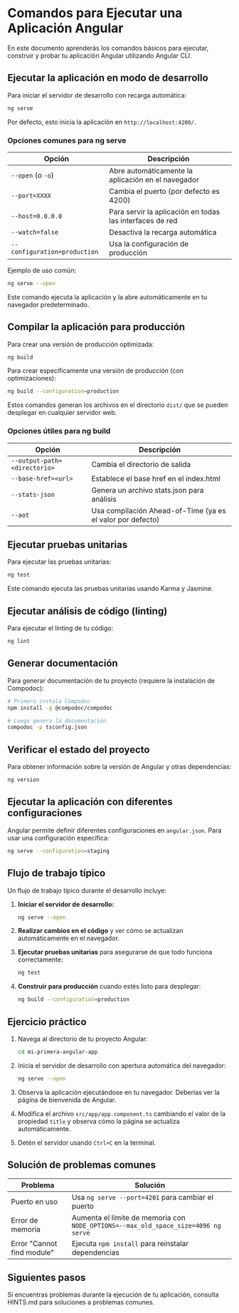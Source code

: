 # Comandos para Ejecutar una Aplicación Angular

En este documento aprenderás los comandos básicos para ejecutar, construir y probar tu aplicación Angular utilizando Angular CLI.

## Ejecutar la aplicación en modo de desarrollo

Para iniciar el servidor de desarrollo con recarga automática:

```bash
ng serve
```

Por defecto, esto inicia la aplicación en `http://localhost:4200/`.

### Opciones comunes para ng serve

| Opción | Descripción |
|--------|-------------|
| `--open` (o `-o`) | Abre automáticamente la aplicación en el navegador |
| `--port=XXXX` | Cambia el puerto (por defecto es 4200) |
| `--host=0.0.0.0` | Para servir la aplicación en todas las interfaces de red |
| `--watch=false` | Desactiva la recarga automática |
| `--configuration=production` | Usa la configuración de producción |

Ejemplo de uso común:

```bash
ng serve --open
```

Este comando ejecuta la aplicación y la abre automáticamente en tu navegador predeterminado.

## Compilar la aplicación para producción

Para crear una versión de producción optimizada:

```bash
ng build
```

Para crear específicamente una versión de producción (con optimizaciones):

```bash
ng build --configuration=production
```

Estos comandos generan los archivos en el directorio `dist/` que se pueden desplegar en cualquier servidor web.

### Opciones útiles para ng build

| Opción | Descripción |
|--------|-------------|
| `--output-path=<directorio>` | Cambia el directorio de salida |
| `--base-href=<url>` | Establece el base href en el index.html |
| `--stats-json` | Genera un archivo stats.json para análisis |
| `--aot` | Usa compilación Ahead-of-Time (ya es el valor por defecto) |

## Ejecutar pruebas unitarias

Para ejecutar las pruebas unitarias:

```bash
ng test
```

Este comando ejecuta las pruebas unitarias usando Karma y Jasmine.

## Ejecutar análisis de código (linting)

Para ejecutar el linting de tu código:

```bash
ng lint
```

## Generar documentación

Para generar documentación de tu proyecto (requiere la instalación de Compodoc):

```bash
# Primero instala Compodoc
npm install -g @compodoc/compodoc

# Luego genera la documentación
compodoc -p tsconfig.json
```

## Verificar el estado del proyecto

Para obtener información sobre la versión de Angular y otras dependencias:

```bash
ng version
```

## Ejecutar la aplicación con diferentes configuraciones

Angular permite definir diferentes configuraciones en `angular.json`. Para usar una configuración específica:

```bash
ng serve --configuration=staging
```

## Flujo de trabajo típico

Un flujo de trabajo típico durante el desarrollo incluye:

1. **Iniciar el servidor de desarrollo:**
   ```bash
   ng serve --open
   ```

2. **Realizar cambios en el código** y ver cómo se actualizan automáticamente en el navegador.

3. **Ejecutar pruebas unitarias** para asegurarse de que todo funciona correctamente:
   ```bash
   ng test
   ```

4. **Construir para producción** cuando estés listo para desplegar:
   ```bash
   ng build --configuration=production
   ```

## Ejercicio práctico

1. Navega al directorio de tu proyecto Angular:
   ```bash
   cd mi-primera-angular-app
   ```

2. Inicia el servidor de desarrollo con apertura automática del navegador:
   ```bash
   ng serve --open
   ```

3. Observa la aplicación ejecutándose en tu navegador. Deberías ver la página de bienvenida de Angular.

4. Modifica el archivo `src/app/app.component.ts` cambiando el valor de la propiedad `title` y observa cómo la página se actualiza automáticamente.

5. Detén el servidor usando `Ctrl+C` en la terminal.

## Solución de problemas comunes

| Problema | Solución |
|----------|----------|
| Puerto en uso | Usa `ng serve --port=4201` para cambiar el puerto |
| Error de memoria | Aumenta el límite de memoria con `NODE_OPTIONS=--max_old_space_size=4096 ng serve` |
| Error "Cannot find module" | Ejecuta `npm install` para reinstalar dependencias |

## Siguientes pasos

Si encuentras problemas durante la ejecución de tu aplicación, consulta HINTS.md para soluciones a problemas comunes.

